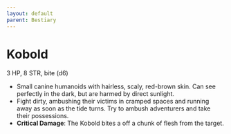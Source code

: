 ```yaml
---
layout: default
parent: Bestiary
---
```


# Kobold

3 HP, 8 STR, bite (d6)

- Small canine humanoids with hairless, scaly, red-brown skin. Can see perfectly in the dark, but are harmed by direct sunlight. 
- Fight dirty, ambushing their victims in cramped spaces and running away as soon as the tide turns. Try to ambush adventurers and take their possessions. 
- **Critical Damage**: The Kobold bites a off a chunk of flesh from the target.
